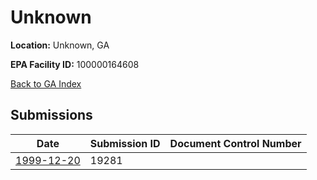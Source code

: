 # Unknown

**Location:** Unknown, GA

**EPA Facility ID:** 100000164608

[Back to GA Index](../../index.md)

## Submissions

| Date | Submission ID | Document Control Number |
|------|--------------|-------------------------|
| [1999-12-20](submissions/19281.md) | 19281 |  |
